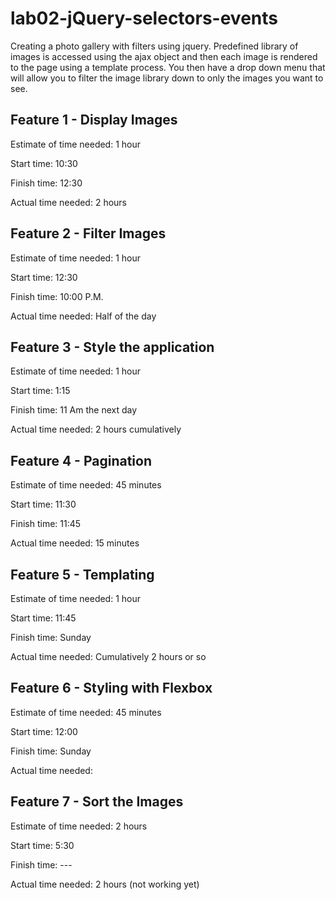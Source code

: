 # lab02-jQuery-selectors-events

Creating a photo gallery with filters using jquery.  Predefined library of images is accessed using the ajax object and then each image is rendered to the page using a template process.  You then have a drop down menu that will allow you to filter the image library down to only the images you want to see.

## Feature 1 - Display Images

Estimate of time needed: 1 hour

Start time: 10:30

Finish time: 12:30

Actual time needed: 2 hours

## Feature 2 - Filter Images

Estimate of time needed: 1 hour

Start time: 12:30

Finish time: 10:00 P.M.

Actual time needed: Half of the day

## Feature 3 - Style the application

Estimate of time needed: 1 hour

Start time: 1:15

Finish time: 11 Am the next day

Actual time needed: 2 hours cumulatively

## Feature 4 - Pagination

Estimate of time needed: 45 minutes

Start time: 11:30

Finish time:  11:45

Actual time needed: 15 minutes

## Feature 5 - Templating

Estimate of time needed: 1 hour

Start time: 11:45

Finish time: Sunday

Actual time needed: Cumulatively 2 hours or so

## Feature 6 - Styling with Flexbox

Estimate of time needed: 45 minutes

Start time: 12:00

Finish time: Sunday

Actual time needed:

## Feature 7 - Sort the Images

Estimate of time needed: 2 hours

Start time: 5:30

Finish time: ---

Actual time needed: 2 hours \(not working yet\)
